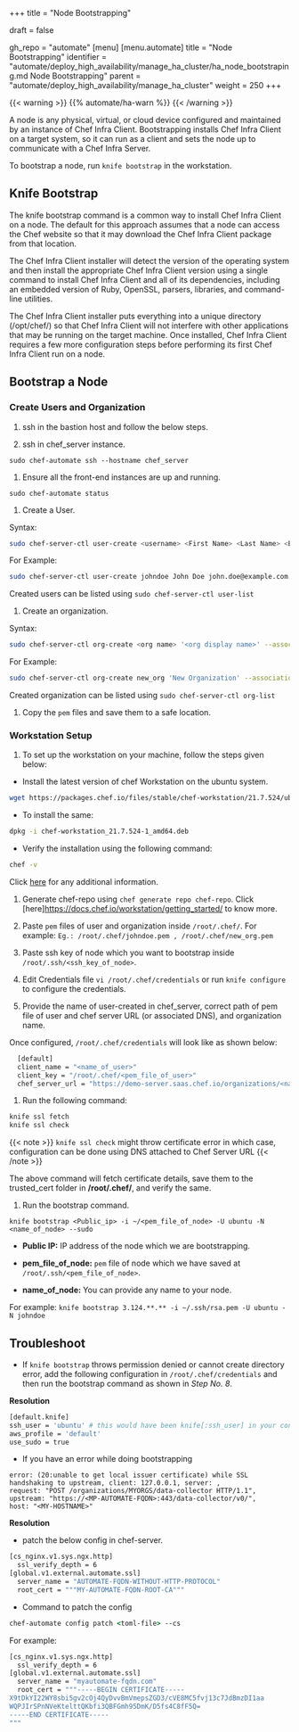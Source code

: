 +++
title = "Node Bootstrapping"

draft = false

gh_repo = "automate"
[menu]
  [menu.automate]
    title = "Node Bootstrapping"
    identifier = "automate/deploy_high_availability/manage_ha_cluster/ha_node_bootstraping.md Node Bootstrapping"
    parent = "automate/deploy_high_availability/manage_ha_cluster"
    weight = 250
+++

{{< warning >}}
{{% automate/ha-warn %}}
{{< /warning >}}

A node is any physical, virtual, or cloud device configured and maintained by an instance of Chef Infra Client.
Bootstrapping installs Chef Infra Client on a target system,
so it can run as a client and sets the node up to communicate with a Chef Infra Server.

To bootstrap a node, run `knife bootstrap` in the workstation.

## Knife Bootstrap

The knife bootstrap command is a common way to install Chef Infra Client on a node. The default for this approach assumes that a node can access the Chef website so that it may download the Chef Infra Client package from that location.

The Chef Infra Client installer will detect the version of the operating system and then install the appropriate Chef Infra Client version using a single command to install Chef Infra Client and all of its dependencies, including an embedded version of Ruby, OpenSSL, parsers, libraries, and command-line utilities.

The Chef Infra Client installer puts everything into a unique directory (/opt/chef/) so that Chef Infra Client will not interfere with other applications that may be running on the target machine. Once installed, Chef Infra Client requires a few more configuration steps before performing its first Chef Infra Client run on a node.

## Bootstrap a Node

### Create Users and Organization

1. ssh in the bastion host and follow the below steps.

1. ssh in chef_server instance.

`sudo chef-automate ssh --hostname chef_server`

1. Ensure all the front-end instances are up and running.

`sudo chef-automate status`

1. Create a User.

Syntax:

```bash
sudo chef-server-ctl user-create <username> <First Name> <Last Name> <Email ID> <password> -f <path and file name to store user's pem file>
```

For Example:

```bash
sudo chef-server-ctl user-create johndoe John Doe john.doe@example.com John@123 -f ./johndoe.pem
```

Created users can be listed using `sudo chef-server-ctl user-list`

1. Create an organization.

Syntax:

```bash
sudo chef-server-ctl org-create <org name> '<org display name>' --association_user <username> -f <path and file name to store org's pem file>
```

For Example:

```bash
sudo chef-server-ctl org-create new_org 'New Organization' --association_user johndoe -f ./new_org.pem
```

Created organization can be listed using `sudo chef-server-ctl org-list`

1. Copy the `pem` files and save them to a safe location.

### Workstation Setup

1. To set up the workstation on your machine, follow the steps given below:

- Install the latest version of chef Workstation on the ubuntu system.

```bash
wget https://packages.chef.io/files/stable/chef-workstation/21.7.524/ubuntu/20.04/chef-workstation_21.7.524-1_amd64.deb
```

- To install the same:

```bash
dpkg -i chef-workstation_21.7.524-1_amd64.deb
```

- Verify the installation using the following command:

```bash
chef -v
```

Click [here](https://docs.chef.io/workstation/install_workstation/) for any additional information.

1. Generate chef-repo using `chef generate repo chef-repo`. Click [here]https://docs.chef.io/workstation/getting_started/ to know more.

1. Paste `pem` files of user and organization inside `/root/.chef/`. For example: `Eg.: /root/.chef/johndoe.pem , /root/.chef/new_org.pem`

1. Paste ssh key of node which you want to bootstrap inside `/root/.ssh/<ssh_key_of_node>`.

1. Edit Credentials file `vi /root/.chef/credentials` or run `knife configure` to configure the credentials.

1. Provide the name of user-created in chef_server, correct path of pem file of user and chef server URL (or associated DNS), and organization name.

Once configured, `/root/.chef/credentials` will look like as shown below:

```bash
  [default]
  client_name = "<name_of_user>"
  client_key = "/root/.chef/<pem_file_of_user>"
  chef_server_url = "https://demo-server.saas.chef.io/organizations/<name_of_organization>/"
```

1. Run the following command:

```bash
knife ssl fetch
knife ssl check
```

{{< note >}} `knife ssl check` might throw certificate error in which case, configuration can be done using DNS attached to Chef Server URL {{< /note >}}

The above command will fetch certificate details, save them to the trusted_cert folder in **/root/.chef/**, and verify the same.

1. Run the bootstrap command.

`knife bootstrap <Public_ip> -i ~/<pem_file_of_node> -U ubuntu -N <name_of_node> --sudo`

- **Public IP:** IP address of the node which we are bootstrapping.

- **pem_file_of_node:** `pem` file of node which we have saved at `/root/.ssh/<pem_file_of_node>`.

- **name_of_node:** You can provide any name to your node.

For example: `knife bootstrap 3.124.**.** -i ~/.ssh/rsa.pem -U ubuntu -N johndoe`

## Troubleshoot

- If `knife bootstrap` throws permission denied or cannot create directory error, add the following configuration in `/root/.chef/credentials` and then run the bootstrap command as shown in _Step No. 8_.

**Resolution** 

```bash
[default.knife]
ssh_user = 'ubuntu' # this would have been knife[:ssh_user] in your config.rb
aws_profile = 'default'
use_sudo = true
```

- If you have an error while doing bootstrapping 

```automate-cs-nginx.default(O): 2022/10/21 08:53:02 [error] 5742#0: *2490 upstream SSL certificate verify 
error: (20:unable to get local issuer certificate) while SSL handshaking to upstream, client: 127.0.0.1, server: , 
request: "POST /organizations/MYORGS/data-collector HTTP/1.1", 
upstream: "https://<MP-AUTOMATE-FQDN>:443/data-collector/v0/", 
host: "<MY-HOSTNAME>"
```

**Resolution** 

- patch the below config in chef-server.

```sh
[cs_nginx.v1.sys.ngx.http]
  ssl_verify_depth = 6
[global.v1.external.automate.ssl]
  server_name = "AUTOMATE-FQDN-WITHOUT-HTTP-PROTOCOL"
  root_cert = """MY-AUTOMATE-FQDN-ROOT-CA"""
```

- Command to patch the config

```cmd
chef-automate config patch <toml-file> --cs
```

For example:

```sh
[cs_nginx.v1.sys.ngx.http]
  ssl_verify_depth = 6
[global.v1.external.automate.ssl]
  server_name = "myautomate-fqdn.com"
  root_cert = """-----BEGIN CERTIFICATE-----
X9tDkYI22WY8sbi5gv2cOj4QyDvvBmVmepsZGD3/cVE8MC5fvj13c7JdBmzDI1aa
WQPJIrSPnNVeKtelttQKbfi3QBFGmh95DmK/D5fs4C8fF5Q=
-----END CERTIFICATE-----
"""
```
